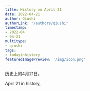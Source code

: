 ```yaml
---
title: History on April 21
date: 2022-04-21
author: Qiushi 
authorLink: "/authors/qiushi"
timestamp: 
- 2022-04
- 04-21
multitype: 
- qiushi
tags: 
- todayinhistory
featuredImagePreview: '/img/icon.png'
---
```









历史上的4月21日，

April 21 in history, 

<!--more-->

